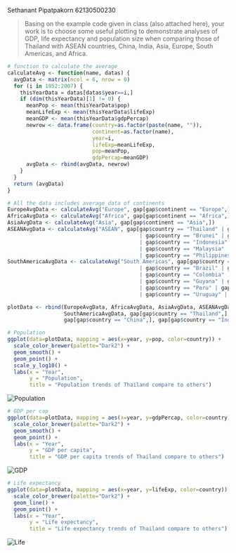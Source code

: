 Sethanant Pipatpakorn 62130500230

> Basing on the example code given in class (also attached here), your work is to choose some useful plotting to demonstrate analyses of GDP, life expectancy and population size when comparing those of Thailand with ASEAN countries, China, India, Asia, Europe, South Americas, and Africa.

```R
# function to calculate the average
calculateAvg <- function(name, datas) {
  avgData <- matrix(ncol = 6, nrow = 0)
  for (i in 1952:2007) {
    thisYearData = datas[datas$year==i,]
    if (dim(thisYearData)[1] != 0) {
      meanPop <- mean(thisYearData$pop)
      meanLifeExp <- mean(thisYearData$lifeExp)
      meanGDP <- mean(thisYearData$gdpPercap)
      newrow <- data.frame(country=as.factor(paste(name, "")),
                           continent=as.factor(name),
                           year=i,
                           lifeExp=meanLifeExp,
                           pop=meanPop,
                           gdpPercap=meanGDP)
      avgData <- rbind(avgData, newrow)
    }
  }
  return (avgData)
}

# All the data includes average data of continents
EuropeAvgData <- calculateAvg("Europe", gap[gap$continent == "Europe",])
AfricaAvgData <- calculateAvg("Africa", gap[gap$continent == "Africa",])
AsiaAvgData <- calculateAvg("Asia", gap[gap$continent == "Asia",])
ASEANAvgData <- calculateAvg("ASEAN", gap[gap$country == "Thailand" | gap$country == "Vietnam" 
                                          | gap$country == "Brunei" | gap$country == "Cambodia"
                                          | gap$country == "Indonesia" | gap$country == "Laos"
                                          | gap$country == "Malaysia" | gap$country == "Myanmar"
                                          | gap$country == "Philippines" | gap$country == "Singapore",])
SouthAmericaAvgData <- calculateAvg("South Americas", gap[gap$country == "Argentina" | gap$country == "Bolivia" 
                                          | gap$country == "Brazil" | gap$country == "Chile"
                                          | gap$country == "Colombia" | gap$country == "Ecuador"
                                          | gap$country == "Guyana" | gap$country == "Paraguay"
                                          | gap$country == "Peru" | gap$country == "Suriname"
                                          | gap$country == "Uruguay" | gap$country == "Venezuela",])

plotData <- rbind(EuropeAvgData, AfricaAvgData, AsiaAvgData, ASEANAvgData, 
                  SouthAmericaAvgData, gap[gap$country == "Thailand",], 
                  gap[gap$country == "China",], gap[gap$country == "India",])
```

```R
# Population
ggplot(data=plotData, mapping = aes(x=year, y=pop, color=country)) +
  scale_color_brewer(palette="Dark2") +
  geom_smooth() + 
  geom_point() +
  scale_y_log10() +
  labs(x = "Year",
       y = "Population",
       title = "Population trends of Thailand compare to others")
```

![Population](https://cdn.githubraw.com/thetkpark/csc-works/4a17b5bb/CSC536/Basic%20R/img/w4-population.png)

```R
# GDP per cap
ggplot(data=plotData, mapping = aes(x=year, y=gdpPercap, color=country)) +
  scale_color_brewer(palette="Dark2") +
  geom_smooth() + 
  geom_point() +
  labs(x = "Year",
       y = "GDP per capita",
       title = "GDP per capita trends of Thailand compare to others")
```

![GDP](https://cdn.githubraw.com/thetkpark/csc-works/4a17b5bb/CSC536/Basic%20R/img/w4-gdp.png)

```R
# Life expectancy
ggplot(data=plotData, mapping = aes(x=year, y=lifeExp, color=country)) +
  scale_color_brewer(palette="Dark2") +
  geom_line() + 
  geom_point() +
  labs(x = "Year",
       y = "Life expectancy",
       title = "Life expectancy trends of Thailand compare to others")
```

![Life](https://cdn.githubraw.com/thetkpark/csc-works/4a17b5bb/CSC536/Basic%20R/img/w4-life.png)